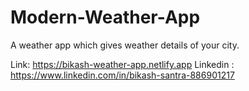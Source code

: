# Modern-Weather-App
A weather app which gives weather details of your city.

Link: https://bikash-weather-app.netlify.app
Linkedin : https://www.linkedin.com/in/bikash-santra-886901217

